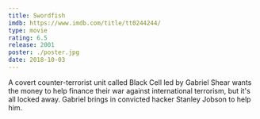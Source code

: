 ```yaml
---
title: Swordfish
imdb: https://www.imdb.com/title/tt0244244/
type: movie
rating: 6.5
release: 2001
poster: ./poster.jpg
date: 2018-10-03
---
```

A covert counter-terrorist unit called Black Cell led by Gabriel Shear wants the money to help finance their war against international terrorism, but it's all locked away. Gabriel brings in convicted hacker Stanley Jobson to help him.